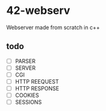 # 42-webserv
Webserver made from scratch in c++

## todo
- [ ] PARSER
- [ ] SERVER
- [ ] CGI
- [ ] HTTP REEQUEST
- [ ] HTTP RESPONSE
- [ ] COOKIES
- [ ] SESSIONS
